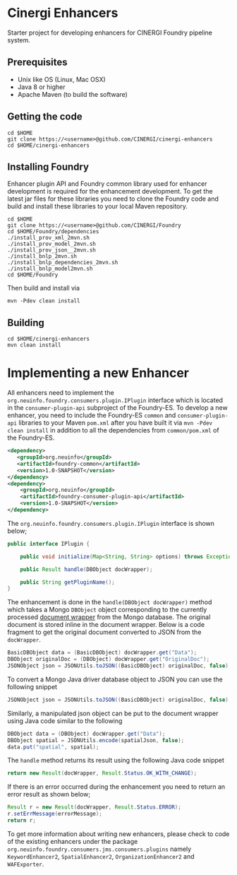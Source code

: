 Cinergi Enhancers
=================

Starter project for developing enhancers for CINERGI Foundry pipeline system.

Prerequisites
-------------

* Unix like OS (Linux, Mac OSX)
* Java 8 or higher
* Apache Maven (to build the software)


Getting the code
----------------

    cd $HOME
    git clone https://<username>@github.com/CINERGI/cinergi-enhancers
    cd $HOME/cinergi-enhancers

Installing Foundry 
------------------

Enhancer plugin API and Foundry common library used for enhancer development is required for the enhancement development. To get the latest jar files for these libraries you need to clone the Foundry code and build and install these libraries to your local Maven repository.

    cd $HOME
    git clone https://<username>@github.com/CINERGI/Foundry
    cd $HOME/Foundry/dependencies
    ./install_prov_xml_2mvn.sh
    ./install_prov_model_2mvn.sh
    ./install_prov_json__2mvn.sh
    ./install_bnlp_2mvn.sh
    ./install_bnlp_dependencies_2mvn.sh
    ./install_bnlp_model2mvn.sh
    cd $HOME/Foundry

Then build and install via

    mvn -Pdev clean install

Building
--------

    cd $HOME/cinergi-enhancers
    mvn clean install


# Implementing a new Enhancer

All enhancers need to implement the `org.neuinfo.foundry.consumers.plugin.IPlugin` interface which is located 
in the `consumer-plugin-api` subproject of the Foundry-ES. To develop a new enhancer, you need to include 
the Foundry-ES `common` and `consumer-plugin-api` libraries to your Maven `pom.xml` after you have built it 
via `mvn -Pdev clean install` in addition to all the dependencies from `common/pom.xml` of the Foundry-ES.

```xml
<dependency>
   <groupId>org.neuinfo</groupId>
   <artifactId>foundry-common</artifactId>
   <version>1.0-SNAPSHOT</version>
</dependency>
<dependency>
    <groupId>org.neuinfo</groupId>
    <artifactId>foundry-consumer-plugin-api</artifactId>
    <version>1.0-SNAPSHOT</version>
</dependency>

```

The `org.neuinfo.foundry.consumers.plugin.IPlugin` interface is shown below; 

```java
public interface IPlugin {

    public void initialize(Map<String, String> options) throws Exception;

    public Result handle(DBObject docWrapper);

    public String getPluginName();
}
```

The enhancement is done in the `handle(DBObject docWrapper)` method which takes a Mongo `DBObject` 
object corresponding to the currently processed [document wrapper](doc/doc_ingestion.md) from the Mongo database. 
The original document is stored inline in the document wrapper. 
Below is a code fragment to get the original document converted to JSON from the `docWrapper`.

```java
BasicDBObject data = (BasicDBObject) docWrapper.get("Data");
DBObject originalDoc = (DBObject) docWrapper.get("OriginalDoc");
JSONObject json = JSONUtils.toJSON((BasicDBObject) originalDoc, false);

```

To convert a Mongo Java driver database object to JSON you can use the following snippet

```java
JSONObject json = JSONUtils.toJSON((BasicDBObject) originalDoc, false);
```

Similarly, a manipulated json object can be put to the document wrapper using Java code similar to the following

```java
DBObject data = (DBObject) docWrapper.get("Data");
DBObject spatial = JSONUtils.encode(spatialJson, false);
data.put("spatial", spatial);
```

The `handle` method returns its result using the following Java code snippet

```java
return new Result(docWrapper, Result.Status.OK_WITH_CHANGE);
```

If there is an error occurred during the enhancement you need to return an error result as shown below;

```java
Result r = new Result(docWrapper, Result.Status.ERROR);
r.setErrMessage(errorMessage);
return r;
```

To get more information about writing new enhancers, please check to code of the existing enhancers under the 
package `org.neuinfo.foundry.consumers.jms.consumers.plugins` namely 
`KeywordEnhancer2`, `SpatialEnhancer2`, `OrganizationEnhancer2` and `WAFExporter`.


